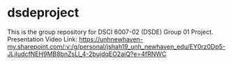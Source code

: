 # dsdeproject
This is the group repository for DSCI 6007-02 (DSDE) Group 01 Project. <br>
Presentation Video Link: https://unhnewhaven-my.sharepoint.com/:v:/g/personal/jshah19_unh_newhaven_edu/EY0rz0Dp5-JLjIudcfNEH9MB8bnZsLl_4-2bujdqEO2aiQ?e=4fRNWC
